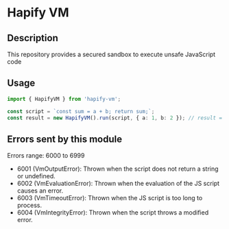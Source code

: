 # Hapify VM

## Description

This repository provides a secured sandbox to execute unsafe JavaScript code

## Usage

```typescript
import { HapifyVM } from 'hapify-vm';

const script = `const sum = a + b; return sum;`;
const result = new HapifyVM().run(script, { a: 1, b: 2 }); // result = 3
```

## Errors sent by this module

Errors range: 6000 to 6999

- 6001 (VmOutputError): Thrown when the script does not return a string or undefined.
- 6002 (VmEvaluationError): Thrown when the evaluation of the JS script causes an error.
- 6003 (VmTimeoutError): Thrown when the JS script is too long to process.
- 6004 (VmIntegrityError): Thrown when the script throws a modified error.
